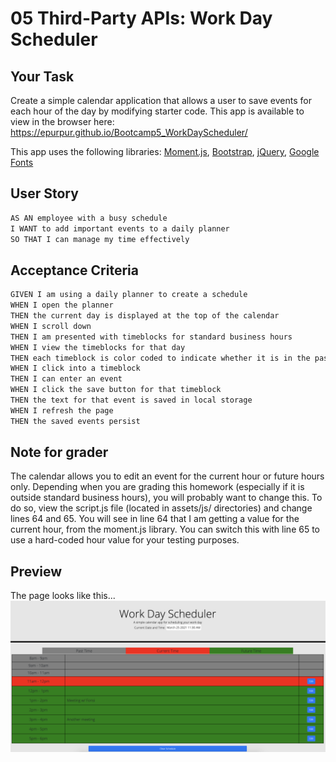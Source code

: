 # 05 Third-Party APIs: Work Day Scheduler

## Your Task

Create a simple calendar application that allows a user to save events for each hour of the day by modifying starter code. This app is available to view in the browser here: https://epurpur.github.io/Bootcamp5_WorkDayScheduler/

This app uses the following libraries: [Moment.js](https://momentjs.com/), [Bootstrap](https://getbootstrap.com/), [jQuery](https://api.jquery.com/), [Google Fonts](https://fonts.google.com/)

## User Story

```md
AS AN employee with a busy schedule
I WANT to add important events to a daily planner
SO THAT I can manage my time effectively
```

## Acceptance Criteria

```md
GIVEN I am using a daily planner to create a schedule
WHEN I open the planner
THEN the current day is displayed at the top of the calendar
WHEN I scroll down
THEN I am presented with timeblocks for standard business hours
WHEN I view the timeblocks for that day
THEN each timeblock is color coded to indicate whether it is in the past, present, or future
WHEN I click into a timeblock
THEN I can enter an event
WHEN I click the save button for that timeblock
THEN the text for that event is saved in local storage
WHEN I refresh the page
THEN the saved events persist
```


## Note for grader
The calendar allows you to edit an event for the current hour or future hours only. Depending when you are grading this homework (especially if it is outside standard business hours), you will probably want to change this. To do so, view the script.js file (located in assets/js/ directories) and change lines 64 and 65. You will see in line 64 that I am getting a value for the current hour, from the moment.js library. You can switch this with line 65 to use a hard-coded hour value for your testing purposes.


## Preview
The page looks like this...
![](./assets/images/schedule_screenshot.png)
